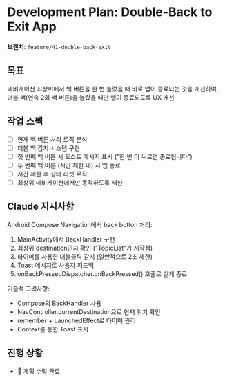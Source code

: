 # Development Plan: Double-Back to Exit App

**브랜치**: `feature/41-double-back-exit`

## 목표

네비게이션 최상위에서 백 버튼을 한 번 눌렀을 때 바로 앱이 종료되는 것을 개선하여, 더블 백(연속 2회 백 버튼)을 눌렀을 때만 앱이 종료되도록 UX 개선

## 작업 스펙

- [ ] 현재 백 버튼 처리 로직 분석
- [ ] 더블 백 감지 시스템 구현
- [ ] 첫 번째 백 버튼 시 토스트 메시지 표시 ("한 번 더 누르면 종료됩니다")
- [ ] 두 번째 백 버튼 (시간 제한 내) 시 앱 종료
- [ ] 시간 제한 후 상태 리셋 로직
- [ ] 최상위 네비게이션에서만 동작하도록 제한

## Claude 지시사항

Android Compose Navigation에서 back button 처리:

1. MainActivity에서 BackHandler 구현
2. 최상위 destination인지 확인 ("TopicList"가 시작점)
3. 타이머를 사용한 더블클릭 감지 (일반적으로 2초 제한)
4. Toast 메시지로 사용자 피드백
5. onBackPressedDispatcher.onBackPressed() 호출로 실제 종료

기술적 고려사항:

- Compose의 BackHandler 사용
- NavController.currentDestination으로 현재 위치 확인
- remember + LaunchedEffect로 타이머 관리
- Context를 통한 Toast 표시

## 진행 상황

- 🔄 계획 수립 완료
